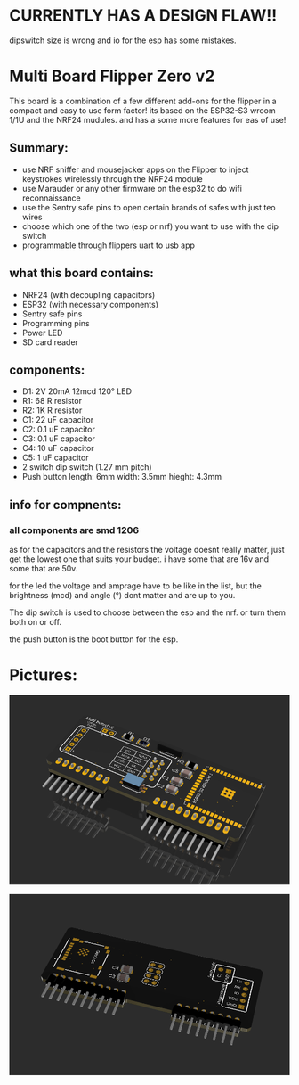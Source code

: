 # CURRENTLY HAS A DESIGN FLAW!!

dipswitch size is wrong and io for the esp has some mistakes.

# Multi Board Flipper Zero v2

This board is a combination of a few different add-ons for the flipper in a compact and easy to use form factor! its based on the ESP32-S3 wroom 1/1U and the NRF24 mudules. and has a some more features for eas of use!

## Summary:
- use NRF sniffer and mousejacker apps on the Flipper to inject keystrokes wirelessly through the NRF24 module
- use Marauder or any other firmware on the esp32 to do wifi reconnaissance
- use the Sentry safe pins to open certain brands of safes with just teo wires
- choose which one of the two (esp or nrf) you want to use with the dip switch
- programmable through flippers uart to usb app


## what this board contains:
- NRF24 (with decoupling capacitors)
- ESP32 (with necessary components)
- Sentry safe pins
- Programming pins
- Power LED
- SD card reader

## components:
* D1: 2V 20mA 12mcd 120° LED 
* R1: 68 R resistor
* R2: 1K R resistor
* C1: 22 uF capacitor
* C2: 0.1 uF capacitor
* C3: 0.1 uF capacitor
* C4: 10 uF capacitor
* C5: 1 uF capacitor
* 2 switch dip switch (1.27 mm pitch)
* Push button length: 6mm width: 3.5mm hieght: 4.3mm

## info for compnents:
### all components are smd 1206
as for the capacitors and the resistors the voltage doesnt really matter, just get the lowest one that suits your budget. i have some that are 16v and some that are 50v.

for the led the voltage and amprage have to be like in the list, but the brightness (mcd) and angle (°) dont matter and are up to you.

The dip switch is used to choose between the esp and the nrf. or turn them both on or off. 

the push button is the boot button for the esp. 

# Pictures:
![board front](https://github.com/DrB0rk/Flipper-Zero-Boards/blob/main/Multi%20boards/Multi%20board%20v2/pics/multi3_front.png)

![board back](https://github.com/DrB0rk/Flipper-Zero-Boards/blob/main/Multi%20boards/Multi%20board%20v2/pics/board3%20back.png)
